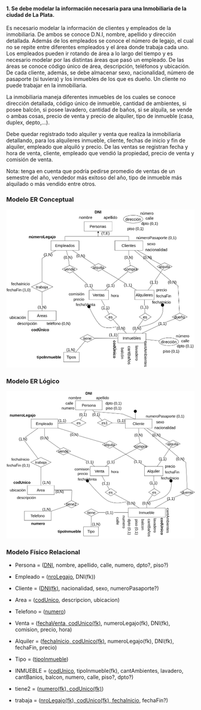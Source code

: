 #### 1. Se debe modelar la información necesaria para una Inmobiliaria de la ciudad de La Plata. 

Es necesario modelar la información de clientes y empleados de la inmobiliaria. De ambos se conoce D.N.I, nombre, apellido y dirección detallada. Además de los empleados se conoce el número de legajo, el cual no se repite entre diferentes empleados y el área donde trabaja cada uno. Los empleados pueden ir rotando de área a lo largo del tiempo y es necesario modelar por las distintas áreas que pasó un empleado. De las áreas se conoce código único de área, descripción, teléfonos y ubicación. De cada cliente, además, se debe almacenar sexo, nacionalidad, número de pasaporte (si tuviera) y los inmuebles de los que es dueño. Un cliente no puede trabajar en la inmobiliaria.

La inmobiliaria maneja diferentes inmuebles de los cuales se conoce dirección detallada, código único de inmueble, cantidad de ambientes, si posee balcón, si posee lavadero, cantidad de baños, si se alquila, se vende o ambas cosas, precio de venta y precio de alquiler, tipo de inmueble (casa, duplex, depto,...). 

Debe quedar registrado todo alquiler y venta que realiza la inmobiliaria detallando, para los alquileres inmueble, cliente, fechas de inicio y fin de alquiler, empleado que alquiló y precio.
De las ventas se registran fecha y hora de venta, cliente, empleado que vendió la propiedad, precio de venta y comisión de venta. 

Nota: tenga en cuenta que podría pedirse promedio de ventas de un semestre del año, vendedor más exitoso del año, tipo de inmueble más alquilado o más vendido entre otros.

### Modelo ER Conceptual
![ejercicio1_Conceptual](../../Practica2/Parte1/drawios-png/ejercicio01P2_Conceptual.drawio.png)

### Modelo ER Lógico
![ejercicio1_Lógico](../../Practica2/Parte1/drawios-png/ejercicio01P2_Logico.drawio.png)

### Modelo Físico Relacional

- Persona = (<u>DNI</u>, nombre, apellido, calle, numero, dpto?, piso?)

- Empleado = (<u>nroLegajo</u>, DNI(fk))

- Cliente = (<u>DNI(fk)</u>, nacionalidad, sexo, numeroPasaporte?)

- Area = (<u>codUnico</u>, descripcion, ubicacion)

- Telefono = (<u>numero</u>)

- Venta = (<u>fechaVenta, codUnico(fk)</u>, numeroLegajo(fk), DNI(fk), comision, precio, hora)

- Alquiler = (<u>fechaInicio, codUnico(fk)</u>, numeroLegajo(fk), DNI(fk), fechaFin, precio)

- Tipo = (<u>tipoInmueble</u>)

- INMUEBLE = (<u>codUnico</u>, tipoInmueble(fk), cantAmbientes, lavadero, cantBanios, balcon, numero, calle, piso?, dpto?)

- tiene2 = (<u>numero(fk), codUnico(fk)</u>)

- trabaja = (<u>nroLegajo(fk), codUnico(fk), fechaInicio</u>, fechaFin?)
